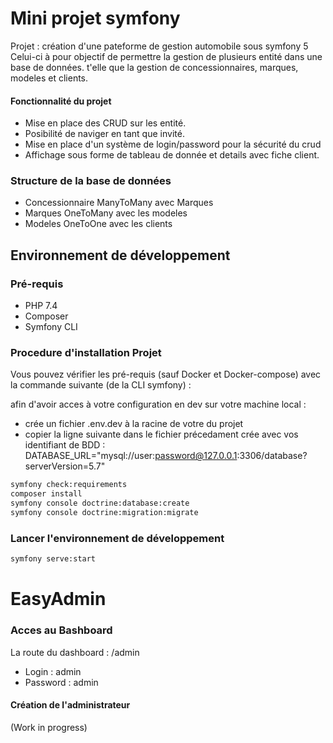 # Mini projet symfony

Projet : création d'une pateforme de gestion automobile sous symfony 5
Celui-ci à pour objectif de permettre la gestion de plusieurs entité dans une base de données.
t'elle que la gestion de concessionnaires, marques, modeles et clients.

#### Fonctionnalité du projet

- Mise en place des CRUD sur les entité.
- Posibilité de naviger en tant que invité.
- Mise en place d'un système de login/password pour la sécurité du crud
- Affichage sous forme de tableau de donnée et details avec fiche client.

### Structure de la base de données

- Concessionnaire ManyToMany avec Marques
- Marques OneToMany avec les modeles
- Modeles OneToOne avec les clients

## Environnement de développement

### Pré-requis

- PHP 7.4
- Composer
- Symfony CLI

### Procedure d'installation Projet

Vous pouvez vérifier les pré-requis (sauf Docker et Docker-compose) avec la commande suivante (de la CLI symfony) :

afin d'avoir acces à votre configuration en dev sur votre machine local :

- crée un fichier .env.dev à la racine de votre du projet
- copier la ligne suivante dans le fichier précedament crée avec vos identifiant de BDD :
  DATABASE_URL="mysql://user:password@127.0.0.1:3306/database?serverVersion=5.7"

```bash
symfony check:requirements
composer install
symfony console doctrine:database:create
symfony console doctrine:migration:migrate
```

### Lancer l'environnement de développement

```bash
symfony serve:start
```

# EasyAdmin

### Acces au Bashboard

La route du dashboard : /admin

- Login : admin
- Password : admin

#### Création de l'administrateur

(Work in progress)
